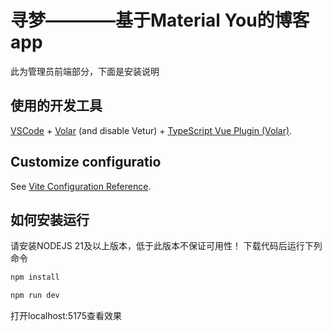 # 寻梦————基于Material You的博客app

此为管理员前端部分，下面是安装说明

## 使用的开发工具

[VSCode](https://code.visualstudio.com/) + [Volar](https://marketplace.visualstudio.com/items?itemName=Vue.volar) (and disable Vetur) + [TypeScript Vue Plugin (Volar)](https://marketplace.visualstudio.com/items?itemName=Vue.vscode-typescript-vue-plugin).

## Customize configuratio

See [Vite Configuration Reference](https://vitejs.dev/config/).

## 如何安装运行

请安装NODEJS 21及以上版本，低于此版本不保证可用性！
下载代码后运行下列命令

```sh
npm install
```


```sh
npm run dev
```

打开localhost:5175查看效果
